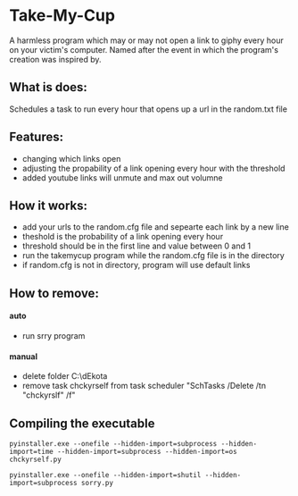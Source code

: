 # Take-My-Cup
A harmless program which may or may not open a link to giphy every hour on your victim's computer. Named after the event in which the program's creation was inspired by.

## What is does:
Schedules a task to run every hour that opens up a url in the random.txt file

## Features:
- changing which links open
- adjusting the propability of a link opening every hour with the threshold
- added youtube links will unmute and max out volumne

## How it works:
- add your urls to the random.cfg file and sepearte each link by a new line
- theshold is the probability of a link opening every hour
- threshold should be in the first line and value between 0 and 1
- run the takemycup program while the random.cfg file is in the directory
- if random.cfg is not in directory, program will use default links

## How to remove:
#### auto
- run srry program
#### manual
- delete folder C:\dEkota
- remove task chckyrself from task scheduler "SchTasks /Delete /tn "chckyrslf" /f"

## Compiling the executable

    pyinstaller.exe --onefile --hidden-import=subprocess --hidden-import=time --hidden-import=subprocess --hidden-import=os chckyrself.py

    pyinstaller.exe --onefile --hidden-import=shutil --hidden-import=subprocess sorry.py
